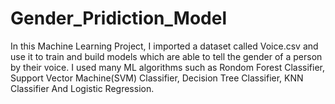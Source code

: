 # Gender_Pridiction_Model
In this Machine Learning Project, I imported a dataset called Voice.csv and use it to train and build models which are able to tell the gender of a person by their voice. I used many ML algorithms such as Rondom Forest Classifier, Support Vector Machine(SVM) Classifier, Decision Tree Classifier, KNN Classifier And Logistic Regression.
